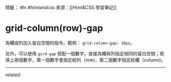 標籤： #ln #htmlandcss 
來源：[[Html&CSS 學習筆記]]

# grid-column(row)-gap
為欄或列加入留白空間的指令。範例：
`grid-column-gap: 10px`。

另外，可以使用 `gird-gap` 搭配一個數字，直接為欄與列指定相同的留白空間；若填上兩個數字，第一個數字會指定給列（row)，第二個數字指定給欄（column)。


---

related: